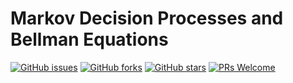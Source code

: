 # Markov Decision Processes and Bellman Equations
[![GitHub issues](https://img.shields.io/github/issues/Develop-Packt/Markov-Decision-Processes-and-Bellman-Equations.svg)](https://github.com/Develop-Packt/Markov-Decision-Processes-and-Bellman-Equations/issues)
[![GitHub forks](https://img.shields.io/github/forks/Develop-Packt/Markov-Decision-Processes-and-Bellman-Equations.svg)](https://github.com/Develop-Packt/Markov-Decision-Processes-and-Bellman-Equations/network)
[![GitHub stars](https://img.shields.io/github/stars/Develop-Packt/Markov-Decision-Processes-and-Bellman-Equations.svg)](https://github.com/Develop-Packt/Markov-Decision-Processes-and-Bellman-Equations/stargazers)
[![PRs Welcome](https://img.shields.io/badge/PRs-welcome-brightgreen.svg)](https://github.com/Develop-Packt/Markov-Decision-Processes-and-Bellman-Equations/pulls)
